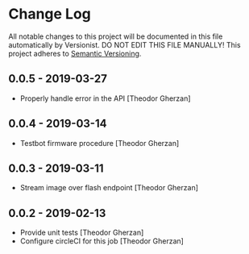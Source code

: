 # Change Log

All notable changes to this project will be documented in this file
automatically by Versionist. DO NOT EDIT THIS FILE MANUALLY!
This project adheres to [Semantic Versioning](http://semver.org/).

## 0.0.5 - 2019-03-27

* Properly handle error in the API [Theodor Gherzan]

## 0.0.4 - 2019-03-14

* Testbot firmware procedure [Theodor Gherzan]

## 0.0.3 - 2019-03-11

* Stream image over flash endpoint [Theodor Gherzan]

## 0.0.2 - 2019-02-13

* Provide unit tests [Theodor Gherzan]
* Configure circleCI for this job [Theodor Gherzan]
